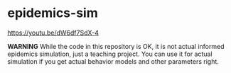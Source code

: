 # epidemics-sim

https://youtu.be/dW6df7SdX-4

**WARNING** While the code in this repository is OK, it is not actual informed epidemics simulation, just a teaching project. You can use it for actual simulation if you get actual behavior models and other parameters right.
